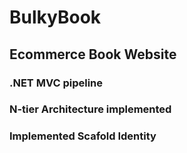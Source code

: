 # BulkyBook

## Ecommerce Book Website
### .NET MVC pipeline
### N-tier Architecture implemented
### Implemented Scafold Identity
